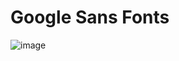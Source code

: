 # Google Sans Fonts
![image](https://user-images.githubusercontent.com/68902530/210162764-65e78502-3782-46b4-b566-38b7f1363e14.png)

